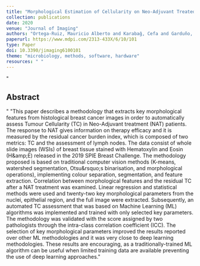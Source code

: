 ```yaml
---
title: "Morphological Estimation of Cellularity on Neo-Adjuvant Treated Breast Cancer Histological Images"
collection: publications
date: 2020
venue: "Journal of Imaging"
authors: "Ortega-Ruiz, Mauricio Alberto and Karabağ, Cefa and Garduño, Victor García and Reyes-Aldasoro, Constantino Carlos"
paperurl: https://www.mdpi.com/2313-433X/6/10/101
type: Paper
doi: 10.3390/jimaging6100101
theme: "microbiology, methods, software, hardware"
resources: " "
---
```

"<h2> Abstract </h2>"
"This paper describes a methodology that extracts key morphological features from histological breast cancer images in order to automatically assess Tumour Cellularity (TC) in Neo-Adjuvant treatment (NAT) patients. The response to NAT gives information on therapy efficacy and it is measured by the residual cancer burden index, which is composed of two metrics: TC and the assessment of lymph nodes. The data consist of whole slide images (WSIs) of breast tissue stained with Hematoxylin and Eosin (H\&amp;E) released in the 2019 SPIE Breast Challenge. The methodology proposed is based on traditional computer vision methods (K-means, watershed segmentation, Otsu\&rsquo;s binarisation, and morphological operations), implementing colour separation, segmentation, and feature extraction. Correlation between morphological features and the residual TC after a NAT treatment was examined. Linear regression and statistical methods were used and twenty-two key morphological parameters from the nuclei, epithelial region, and the full image were extracted. Subsequently, an automated TC assessment that was based on Machine Learning (ML) algorithms was implemented and trained with only selected key parameters. The methodology was validated with the score assigned by two pathologists through the intra-class correlation coefficient (ICC). The selection of key morphological parameters improved the results reported over other ML methodologies and it was very close to deep learning methodologies. These results are encouraging, as a traditionally-trained ML algorithm can be useful when limited training data are available preventing the use of deep learning approaches."
